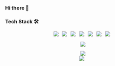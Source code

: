 ### Hi there 👋
<p align="center">
    <h3> Tech Stack 🛠</h3>
</p>
<p align="center">
    <img src="https://img.shields.io/badge/HTML5-E34F26?style=flat-square&logo=HTML5&logoColor=white"/></a> &nbsp
    <img src="https://img.shields.io/badge/CSS3-1572B6?style=flat-square&logo=CSS3&logoColor=white"/></a> &nbsp
    <img src="https://img.shields.io/badge/JavaScript-F7DF1E?style=flat-square&logo=JavaScript&logoColor=white"/></a> &nbsp
    <img src="https://img.shields.io/badge/React-61DAFB?style=flat-square&logo=React&logoColor=white"/></a> &nbsp
    <img src="https://img.shields.io/badge/Redux-764ABC?style=flat-square&logo=Redux&logoColor=white"/></a> &nbsp
    <img src="https://img.shields.io/badge/React Router-CA4245?style=flat-square&logo=ReactRouter&logoColor=white"/></a> &nbsp
    <img src="https://img.shields.io/badge/Firebase-FFCA28?style=flat-square&logo=Firebase&logoColor=white"/></a> &nbsp
</p>

<p align="center">
    <a href="https://velog.io/@dowon938">
        <img src="https://img.shields.io/badge/velog-20c997?style=flat-square&logo=Vimeo&logoColor=white&link=https://velog.io/@dowon938"/>
    </a>
</p>

<p align="center">
    <img src="https://github-readme-stats.vercel.app/api?username=dowon938&show_icons=true&theme=gotham"/></a> <br>
    <img src="https://github-readme-stats.vercel.app/api/top-langs/?username=dowon938&layout=compact&theme=gotham&langs_count=6&card_width=445"/></a> &nbsp
</p>

<!--
**dowon938/dowon938** is a ✨ _special_ ✨ repository because its `README.md` (this file) appears on your GitHub profile.

Here are some ideas to get you started:

- 🔭 I’m currently working on ...
- 🌱 I’m currently learning ...
- 👯 I’m looking to collaborate on ...
- 🤔 I’m looking for help with ...
- 💬 Ask me about ...
- 📫 How to reach me: ...
- 😄 Pronouns: ...
- ⚡ Fun fact: ...
-->
